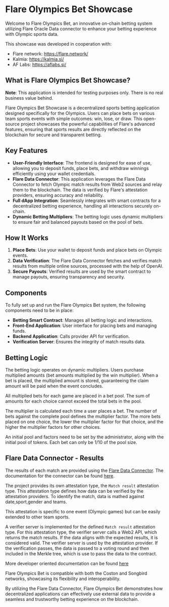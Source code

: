 
# Flare Olympics Bet Showcase

Welcome to Flare Olympics Bet, an innovative on-chain betting system utilizing Flare Oracle Data connector to enhance your betting experience with Olympic sports data.

This showcase was developed in cooperation with:

- Flare network: https://flare.network/
- Kalmia: https://kalmia.si/
- AF Labs: https://aflabs.si/

## What is Flare Olympics Bet Showcase?

**Note**: This application is intended for testing purposes only. There is no real business value behind.

Flare Olympics Bet Showcase is a decentralized sports betting application designed specifically for the Olympics. Users can place bets on various team sports events with simple outcomes: win, lose, or draw. This open-source project showcases the powerful capabilities of Flare's advanced features, ensuring that sports results are directly reflected on the blockchain for secure and transparent betting.


## Key Features

- **User-Friendly Interface**: The frontend is designed for ease of use, allowing you to deposit funds, place bets, and withdraw winnings efficiently using your wallet credentials.
- **Flare Data Connector**: This application leverages the Flare Data Connector to fetch Olympic match results from Web2 sources and relay them to the blockchain. The data is verified by Flare's attestation providers, ensuring accuracy and reliability.
- **Full dApp Integration**: Seamlessly integrates with smart contracts for a decentralized betting experience, handling all interactions securely on-chain.
- **Dynamic Betting Multipliers**: The betting logic uses dynamic multipliers to ensure fair and balanced payouts based on the pool of bets.

## How It Works

1. **Place Bets**: Use your wallet to deposit funds and place bets on Olympic events.
2. **Data Verification**: The Flare Data Connector fetches and verifies match results from multiple online sources, processed with the help of OpenAI.
3. **Secure Payouts**: Verified results are used by the smart contract to manage payouts, ensuring transparency and security.

## Components

To fully set up and run the Flare Olympics Bet system, the following components need to be in place:

- **Betting Smart Contract**: Manages all betting logic and interactions.
- **Front-End Application**: User interface for placing bets and managing funds.
- **Backend Application**: Calls provider API for verification.
- **Verification Server**: Ensures the integrity of match results data.

## Betting Logic

The betting logic operates on dynamic multipliers. Users purchase multiplied amounts (bet amounts multiplied by the win multiplier). When a bet is placed, the multiplied amount is stored, guaranteeing the claim amount will be paid when the event concludes.

All multiplied bets for each game are placed in a bet pool. The sum of amounts for each choice cannot exceed the total bets in the pool.

The multiplier is calculated each time a user places a bet. The number of bets against the complete pool defines the multiplier factor. The more bets placed on one choice, the lower the multiplier factor for that choice, and the higher the multiplier factors for other choices.

An initial pool and factors need to be set by the administrator, along with the initial pool of tokens. Each bet can only be 1/10 of the pool size.

## Flare Data Connector - Results

The results of each match are provided using the [Flare Data Connector](https://flare.network/dataconnector/). The documentation for the connector can be found [here](https://docs.flare.network/tech/state-connector/).

The project provides its own attestation type, the `Match result` attestation type. This attestation type defines how data can be verified by the attestation providers. To identify the match, data is mathed against date,sport,gender and teams.

This attestation is specific to one event (Olympic games) but can be easily extended to other team sports.

A verifier server is implemented for the defined `Match result` attestation type. For this attestation type, the verifier server calls a Web2 API, which returns the match results. If the data aligns with the expected results, it is considered valid. The verifier server is used by the attestation provider. If the verification passes, the data is passed to a voting round and then included in the Merkle tree, which is use to pass the data to the contract.

More developer oriented documentation can be found [here](https://github.com/flare-foundation/songbird-state-connector-protocol/blob/main/README.md)

Flare Olympics Bet is compatible with both the Coston and Songbird networks, showcasing its flexibility and interoperability.

By utilizing the Flare Data Connector, Flare Olympics Bet demonstrates how decentralized applications can effectively use external data to provide a seamless and trustworthy betting experience on the blockchain.
```